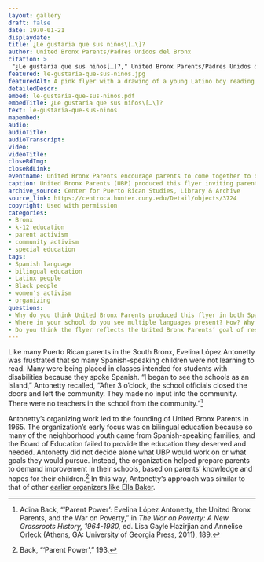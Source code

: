 ```yaml
--- 
layout: gallery
draft: false
date: 1970-01-21
displaydate: 
title: ¿Le gustaria que sus niños\[…\]?
author: United Bronx Parents/Padres Unidos del Bronx
citation: >
 "¿Le gustaria que sus niños[…]?," United Bronx Parents/Padres Unidos del Bronx, in New York City Civil Rights History Project, Accessed: [Month Day, Year], https://nyccivilrightshistory.org/gallery/le-gustaria-que-sus-ninos.
featured: le-gustaria-que-sus-ninos.jpg
featuredAlt: A pink flyer with a drawing of a young Latino boy reading a book. Spanish text is in blue lettering.
detailedDescr: 
embed: le-gustaria-que-sus-ninos.pdf
embedTitle: ¿Le gustaria que sus niños\[…\]?
text: le-gustaria-que-sus-ninos
mapembed: 
audio: 
audioTitle: 
audioTranscript: 
video: 
videoTitle: 
closeRdImg: 
closeRdLink: 
eventname: United Bronx Parents encourage parents to come together to discuss bilingual education.
caption: United Bronx Parents (UBP) produced this flyer inviting parents to discuss bilingual classes in 1970. The flyer was printed in both a Spanish and an English version.  
archive_source: Center for Puerto Rican Studies, Library & Archive
source_link: https://centroca.hunter.cuny.edu/Detail/objects/3724
copyright: Used with permission
categories: 
- Bronx
- k-12 education
- parent activism
- community activism
- special education
tags: 
- Spanish language
- bilingual education
- Latinx people
- Black people
- women's activism 
- organizing
questions:
- Why do you think United Bronx Parents produced this flyer in both Spanish and English?
- Where in your school do you see multiple languages present? How? Why is this important? 
- Do you think the flyer reflects the United Bronx Parents’ goal of respecting parents’ knowledge and experience?
--- 
```


Like many Puerto Rican parents in the South Bronx, Evelina López Antonetty was frustrated that so many Spanish-speaking children were not learning to read. Many were being placed in classes intended for students with disabilities because they spoke Spanish. “I began to see the schools as an island,” Antonetty recalled, “After 3 o’clock, the school officials closed the doors and left the community. They made no input into the community. There were no teachers in the school from the community.”[^1]

Antonetty’s organizing work led to the founding of United Bronx Parents in 1965. The organization’s early focus was on bilingual education because so many of the neighborhood youth came from Spanish-speaking families, and the Board of Education failed to provide the education they deserved and needed. Antonetty did not decide alone what UBP would work on or what goals they would pursue. Instead, the organization helped prepare parents to demand improvement in their schools, based on parents’ knowledge and hopes for their children.[^2] In this way, Antonetty’s approach was similar to that of other [earlier organizers like Ella Baker](https://nyccivilrightshistory.org/topics/boycotting-ny-schools/youth-organizing/check-your-school-questionnaire).

[^1]: Adina Back, “‘Parent Power’: Evelina López Antonetty, the United Bronx Parents, and the War on Poverty,” in *The War on Poverty: A New Grassroots History, 1964-1980,* ed. Lisa Gayle Hazirjian and Annelise Orleck (Athens, GA: University of Georgia Press, 2011), 189.

[^2]: Back, “‘Parent Power',” 193.
